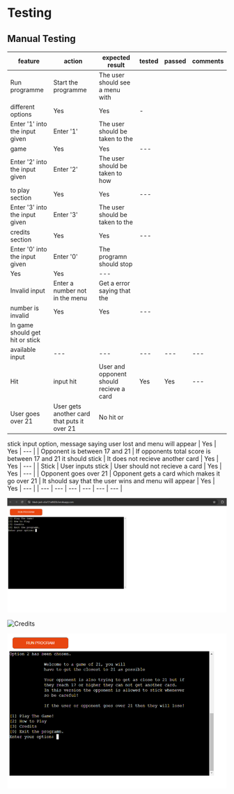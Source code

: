 # Testing

## Manual Testing

| feature | action | expected result | tested | passed | comments |
| --- | --- | --- | --- | --- | --- |
| Run programme | Start the programme | The user should see a menu with
 different options | Yes | Yes | - |
| Enter '1' into the input given | Enter '1' | The user should be taken to the
 game | Yes | Yes | --- |
| Enter '2' into the input given | Enter '2' | The user should be taken to how
 to play section | Yes | Yes | --- |
| Enter '3' into the input given | Enter '3' | The user should be taken to the
 credits section | Yes | Yes | --- |
| Enter '0' into the input given | Enter '0' | The programn should stop
 | Yes | Yes | --- |
| Invalid input | Enter a number not in the menu | Get a error saying that the
 number is invalid | Yes | Yes | --- |
| In game should get hit or stick
 available input | --- | --- | --- | --- | --- |
| Hit | input hit | User and opponent should recieve a card | Yes | Yes | --- |
| User goes over 21 | User gets another card that puts it over 21 | No hit or 
stick input option,
message saying user lost and menu will appear | Yes | Yes | --- |
| Opponent is between 17 and 21 | If opponents total score is between 17 and 21
 it should stick | It does not recieve another card | Yes | Yes | --- |
| Stick | User inputs stick | User should not recieve a card | Yes | Yes | --- |
| Opponent goes over 21 | Opponent gets a card which makes it go over 21 |
 It should say that the user wins and menu will appear | Yes | Yes | --- |
| --- | --- | --- | --- | --- | --- |


![Menu](documentation/blackjack_menu.png)





![Credits](documentation/live_code_credits)


![two](documentation/option_two.png)